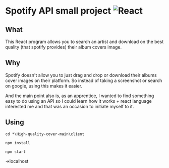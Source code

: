 # Spotify API small project ![React](https://img.shields.io/badge/react-%2320232a.svg?style=for-the-badge&logo=react&logoColor=%2361DAFB)

## What
This React program allows you to search an artist and download on the best quality (that spotify provides) their album covers image.
## Why
Spotify doesn't allow you to just drag and drop or download their albums cover images on their platform. So instead of taking a screenshot or search on google, using this makes it easier.

And the main point also is, as an apprentice, I wanted to find something easy to do using an API so I could learn how it works + react language interested me and that was an occasion to initiate myself to it.

## Using

```
cd *\High-quality-cover-main\client
```

```
npm install
```

```
npm start
```
->localhost
